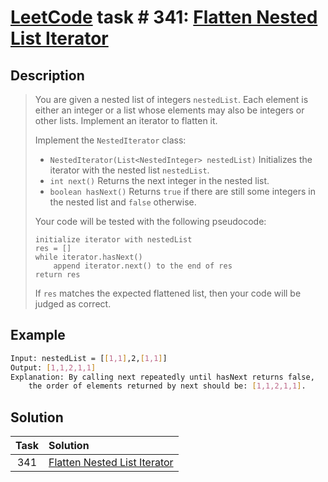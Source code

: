 # [LeetCode][leetcode] task # 341: [Flatten Nested List Iterator][task]

Description
-----------

> You are given a nested list of integers `nestedList`.
> Each element is either an integer or a list whose elements may also be integers or other lists.
> Implement an iterator to flatten it.
> 
> Implement the `NestedIterator` class:
> * `NestedIterator(List<NestedInteger> nestedList)` Initializes the iterator with the nested list `nestedList`.
> * `int next()` Returns the next integer in the nested list.
> * `boolean hasNext()` Returns `true` if there are still some integers in the nested list and `false` otherwise.
>
> Your code will be tested with the following pseudocode:
> ```
> initialize iterator with nestedList
> res = []
> while iterator.hasNext()
>     append iterator.next() to the end of res
> return res
> ```
>
> If `res` matches the expected flattened list, then your code will be judged as correct.

Example
-------

```sh
Input: nestedList = [[1,1],2,[1,1]]
Output: [1,1,2,1,1]
Explanation: By calling next repeatedly until hasNext returns false,
    the order of elements returned by next should be: [1,1,2,1,1].
```

Solution
--------

| Task | Solution                                 |
|:----:|:-----------------------------------------|
| 341  | [Flatten Nested List Iterator][solution] |


[leetcode]: <http://leetcode.com/>
[task]: <https://leetcode.com/problems/flatten-nested-list-iterator/>
[solution]: <https://github.com/wellaxis/praxis-leetcode/blob/main/src/main/java/com/witalis/praxis/leetcode/task/h4/p341/option/Practice.java>
